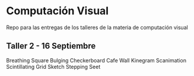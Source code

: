 # Computación Visual

Repo para las entregas de los talleres de la materia de computación visual

## Taller 2 - 16 Septiembre

Breathing Square
Bulging Checkerboard
Cafe Wall
Kinegram Scanimation
Scintillating Grid
Sketch Stepping Seet